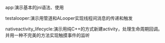 app:演示基本的jni语法、使用

testalooper:演示用管道和ALooper实现线程间消息的传递和触发

nativeactivity_lifecycle:演示用纯C++的方式新建activity，处理生命周期回调。并用一种不完美的方法实现触摸事件的监听